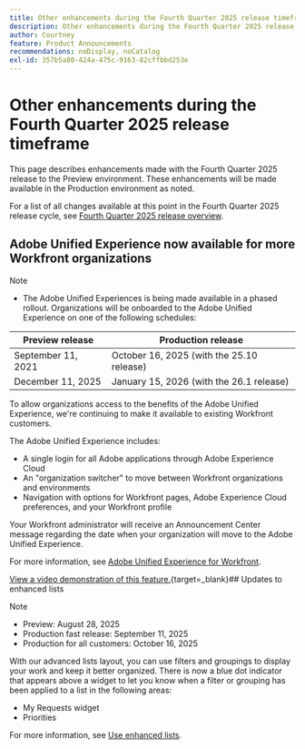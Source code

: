 ```yaml
---
title: Other enhancements during the Fourth Quarter 2025 release timeframe
description: Other enhancements during the Fourth Quarter 2025 release time frame
author: Courtney
feature: Product Announcements
recommendations: noDisplay, noCatalog
exl-id: 357b5a80-424a-475c-9163-82cffbbd253e
---
```

# Other enhancements during the Fourth Quarter 2025 release timeframe

This page describes enhancements made with the Fourth Quarter 2025 release to the Preview environment. These enhancements will be made available in the Production environment as noted.

For a list of all changes available at this point in the Fourth Quarter 2025 release cycle, see [Fourth Quarter 2025 release overview](/help/quicksilver/product-announcements/product-releases/25-q4-release-activity/25-q4-release-overview.md).

## Adobe Unified Experience now available for more Workfront organizations

>[!NOTE]
>
>* The Adobe Unified Experiences is being made available in a phased rollout. Organizations will be onboarded to the Adobe Unified Experience on one of the following schedules: 
>
>|Preview release|Production release|
>|---|---|
>| September 11, 2021| October 16, 2025 (with the 25.10 release)|
>|December 11, 2025|January 15, 2026 (with the 26.1 release)|

To allow organizations access to the benefits of the Adobe Unified Experience, we're continuing to make it available to existing Workfront customers. 

The Adobe Unified Experience includes:

* A single login for all Adobe applications through Adobe Experience Cloud
* An "organization switcher" to move between Workfront organizations and environments
* Navigation with options for Workfront pages, Adobe Experience Cloud preferences, and your Workfront profile

Your Workfront administrator will receive an Announcement Center message regarding the date when your organization will move to the Adobe Unified Experience.

For more information, see [Adobe Unified Experience for Workfront](/help/quicksilver/workfront-basics/navigate-workfront/workfront-navigation/adobe-unified-experience.md).

[View a video demonstration of this feature.](https://video.tv.adobe.com/v/3412388/){target=_blank}## Updates to enhanced lists

>[!NOTE]
>
>* Preview: August 28, 2025
>* Production fast release: September 11, 2025
>* Production for all customers: October 16, 2025

With our advanced lists layout, you can use filters and groupings to display your work and keep it better organized. There is now a blue dot indicator that appears above a widget to let you know when a filter or grouping has been applied to a list in the following areas:

* My Requests widget
* Priorities 

For more information, see [Use enhanced lists](/help/quicksilver/workfront-basics/navigate-workfront/use-lists/enhanced-lists.md).
